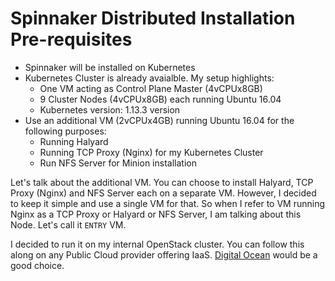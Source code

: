 # Spinnaker Distributed Installation Pre-requisites

- Spinnaker will be installed on Kubernetes
- Kubernetes Cluster is already avaialble. My setup highlights:
  - One VM acting as Control Plane Master (4vCPUx8GB)
  - 9 Cluster Nodes (4vCPUx8GB) each running Ubuntu 16.04
  - Kubernetes version: 1.13.3 version
- Use an additional VM (2vCPUx4GB) running Ubuntu 16.04 for the following purposes: 
  - Running Halyard
  - Running TCP Proxy (Nginx) for my Kubernetes Cluster
  - Run NFS Server for Minion installation

Let's talk about the additional VM. You can choose to install Halyard, TCP Proxy (Nginx) and NFS Server each on a separate VM. However, I decided to keep it simple and use a single VM for that. So when I refer to VM running Nginx as a TCP Proxy or Halyard or NFS Server, I am talking about this Node. Let's call it `ENTRY` VM.

I decided to run it on my internal OpenStack cluster. You can follow this along on any Public Cloud provider offering IaaS. [Digital Ocean](https://www.digitalocean.com/) would be a good choice.
